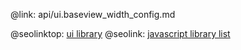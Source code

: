 @link: api/ui.baseview_width_config.md

@seolinktop: [ui library](https://webix.com)
@seolink: [javascript library list](https://webix.com/widget/list/)